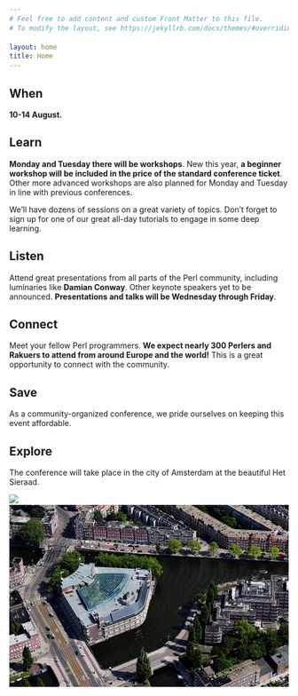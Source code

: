```yaml
---
# Feel free to add content and custom Front Matter to this file.
# To modify the layout, see https://jekyllrb.com/docs/themes/#overriding-theme-defaults

layout: home
title: Home
---
```


## When

**10-14 August.**

## Learn
**Monday and Tuesday there will be workshops**. New this year, **a beginner workshop will be included in the price of the standard
conference ticket**. Other more advanced workshops are also planned for Monday and Tuesday in line with previous conferences.

We’ll have dozens of sessions on a great variety of topics. Don’t forget to sign up for one of our great all-day tutorials to engage in some deep learning.

## Listen

Attend great presentations from all parts of the Perl community, including luminaries like **Damian Conway**. Other keynote speakers yet to be announced. **Presentations and talks will be Wednesday through Friday**.

## Connect

Meet your fellow Perl programmers. **We expect nearly 300 Perlers and Rakuers to attend from around Europe and the world!** This is a great opportunity to connect with the community.

## Save

As a community-organized conference, we pride ourselves on keeping this event affordable.

## Explore

The conference will take place in the city of Amsterdam at the beautiful Het Sieraad.

![](atrium-2.jpg)
![](sky.jpg)


